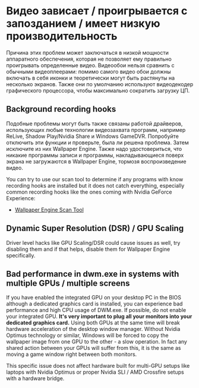 # Видео зависает / проигрывается с запозданием / имеет низкую производительность

Причина этих проблем может заключаться в низкой мощности аппаратного обеспечения, которая не позволяет ему правильно проигрывать определенные видео. Видеообои нельзя сравнить с обычными видеоплеерами: помимо самого видео обои должны включать в себя иконки и теоретически могут быть растянуты на несколько экранов. Также они по умолчанию используют видеодекодер графического процессора, чтобы максимально сократить загрузку ЦП.

## Background recording hooks
Подобные проблемы могут быть также связаны работой драйверов, использующих любые технологии видеозахвата программ, например ReLive, Shadow Play/Nvidia Share и Windows GameDVR. Попробуйте отключить эти функции и проверьте, была ли решена проблема. Затем исключите из них Wallpaper Engine. Также надо удостовериться, что никакие программы записи и программы, накладывающиеся поверх экрана не загружаются в Wallpaper Engine, тормозя воспроизведение видео.

You can try to use our scan tool to determine if any programs with know recording hooks are installed but it does not catch everything, especially common recording hooks like the ones coming with Nvidia GeForce Experience:

* [Wallpaper Engine Scan Tool](/debug/scantool.html)

## Dynamic Super Resolution (DSR) / GPU Scaling
Driver level hacks like GPU Scaling/DSR could cause issues as well, try disabling them and if that helps, disable them for Wallpaper Engine specifically.

## Bad performance in dwm.exe in systems with multiple GPUs / multiple screens
If you have enabled the integrated GPU on your desktop PC in the BIOS although a dedicated graphics card is installed, you can experience bad performance and high CPU usage of DWM.exe. If possible, do not enable your integrated GPU. **It's very important to plug all your monitors into your dedicated graphics card.** Using both GPUs at the same time will break hardware acceleration of the desktop window manager. Without Nvidia Optimus technology or similar, Windows will be forced to copy the wallpaper image from one GPU to the other - a slow operation. In fact any shared action between your GPUs will suffer from this, it is the same as moving a game window right between both monitors.

This specific issue does not affect hardware built for multi-GPU setups like laptops with Nvidia Optimus or proper Nvidia SLI / AMD Crossfire setups with a hardware bridge.